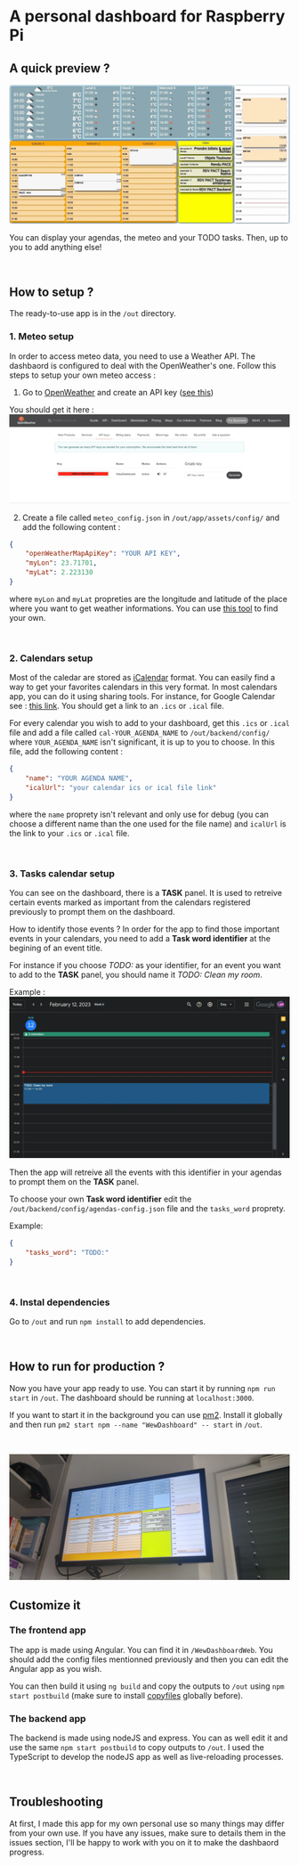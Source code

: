 # A personal dashboard for Raspberry Pi

## A quick preview ?

![Preview](./.previews/preview1.webp)

You can display your agendas, the meteo and your TODO tasks. Then, up to you to add anything else!

<br>


## How to setup ?

The ready-to-use app is in the `/out` directory.

### 1. Meteo setup
In order to access meteo data, you need to use a Weather API. The dashbaord is configured to deal with the OpenWeather's one. Follow this steps to setup your own meteo access :

1. Go to [OpenWeather](https://openweathermap.org/) and create an API key ([see this](https://openweathermap.org/appid))

You should get it here :
 ![OpenWeather API key](./.previews/openweatherAPI.webp)

2. Create a file called `meteo_config.json` in `/out/app/assets/config/` and add the following content :
```json
{
    "openWeatherMapApiKey": "YOUR API KEY",
    "myLon": 23.71701,
    "myLat": 2.223130
}
```
where `myLon` and `myLat` propreties are the longitude and latitude of the place where you want to get weather informations. You can use [this tool](https://www.latlong.net/) to find your own.

<br>

### 2. Calendars setup
Most of the caledar are stored as [iCalendar](https://en.wikipedia.org/wiki/ICalendar) format. You can easily find a way to get your favorites calendars in this very format. In most calendars app, you can do it using sharing tools. For instance, for Google Calendar see : [this link](https://support.google.com/calendar/answer/37648?hl=en#:~:text=On%20your%20computer%2C%20open%20Google%20Calendar.&text=Settings.,Click%20Integrate%20calendar.).
You should get a link to an `.ics` or `.ical` file.

For every calendar you wish to add to your dashboard, get this `.ics` or `.ical` file and add a file called `cal-YOUR_AGENDA_NAME` to `/out/backend/config/` where `YOUR_AGENDA_NAME` isn't significant, it is up to you to choose. In this file, add the following content :
```json
{
    "name": "YOUR AGENDA NAME",
    "icalUrl": "your calendar ics or ical file link"
}
```
where the `name` proprety isn't relevant and only use for debug (you can choose a different name than the one used for the file name) and `icalUrl` is the link to your `.ics` or `.ical` file.

<br>

### 3. Tasks calendar setup
You can see on the dashboard, there is a **TASK** panel. It is used to retreive certain events marked as important from the calendars registered previously to prompt them on the dashboard.

How to identify those events ? In order for the app to find those important events in your calendars, you need to add a __Task word identifier__ at the begining of an event title. 

For instance if you choose *TODO:* as your identifier, for an event you want to add to the **TASK** panel, you should name it *TODO: Clean my room*.

Example : ![Task keyword example](./.previews/task_keyword_example.webp)

Then the app will retreive all the events with this identifier in your agendas to prompt them on the **TASK** panel.

To choose your own __Task word identifier__ edit the `/out/backend/config/agendas-config.json` file and the `tasks_word` proprety.

Example: 
```json
{
    "tasks_word": "TODO:"
}
```

<br>

### 4. Instal dependencies

Go to `/out` and run `npm install` to add dependencies.

<br>

## How to run for production ?
Now you have your app ready to use. 
You can start it by running `npm run start` in `/out`.
The dashboard should be running at `localhost:3000`.

If you want to start it in the background you can use [pm2](https://pm2.keymetrics.io/). Install it globally and then run `pm2 start npm --name "WewDashboard" -- start` in `/out`.

<br>

![Preview in situ](./.previews/preview2.webp)


## Customize it
### The frontend app
The app is made using Angular. You can find it in `/WewDashboardWeb`.
You should add the config files mentionned previously and then you can edit the Angular app as you wish.

You can then build it using `ng build` and copy the outputs to `/out` using `npm start postbuild` (make sure to install [copyfiles](https://www.npmjs.com/package/copyfiles) globally before).

### The backend app
The backend is made using nodeJS and express. You can as well edit it and use the same `npm start postbuild` to copy outputs to `/out`. I used the TypeScript to develop the nodeJS app as well as live-reloading processes.


<br>

## Troubleshooting
At first, I made this app for my own personal use so many things may differ from your own use. If you have any issues, make sure to details them in the issues section, I'll be happy to work with you on it to make the dashbaord progress.



